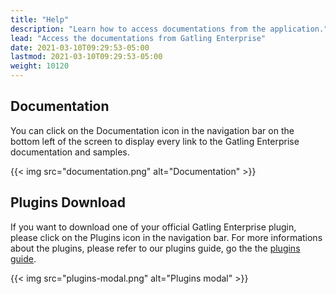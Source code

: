 ```yaml
---
title: "Help"
description: "Learn how to access documentations from the application."
lead: "Access the documentations from Gatling Enterprise"
date: 2021-03-10T09:29:53-05:00
lastmod: 2021-03-10T09:29:53-05:00
weight: 10120
---
```


## Documentation

You can click on the Documentation icon in the navigation bar on the bottom left of the screen to display every link to the Gatling Enterprise documentation and samples.

{{< img src="documentation.png" alt="Documentation" >}}

## Plugins Download

If you want to download one of your official Gatling Enterprise plugin, please click on the Plugins icon in the navigation bar.
For more informations about the plugins, please refer to our plugins guide, go the the [plugins guide](https://gatling.io/docs/frontline/FrontLine-Plugins-Guide.pdf).

{{< img src="plugins-modal.png" alt="Plugins modal" >}}

